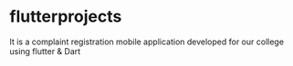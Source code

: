 # flutterprojects


It is a complaint registration mobile application developed for our college using flutter & Dart
